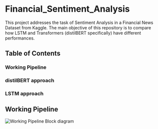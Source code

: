# Financial_Sentiment_Analysis
This project addresses the task of Sentiment Analysis in a Financial News Dataset from Kaggle. The main objective of this repository is to compare how LSTM and Transformers (distilBERT specifically) have different performances.

## Table of Contents
### Working Pipeline
### distilBERT approach
### LSTM approach

## Working Pipeline
![Working Pipeline Block diagram](Financial_Sentiment_Analysis/Resources/training_pipeline-Page-1.png "Pipeline Block Diagram")
